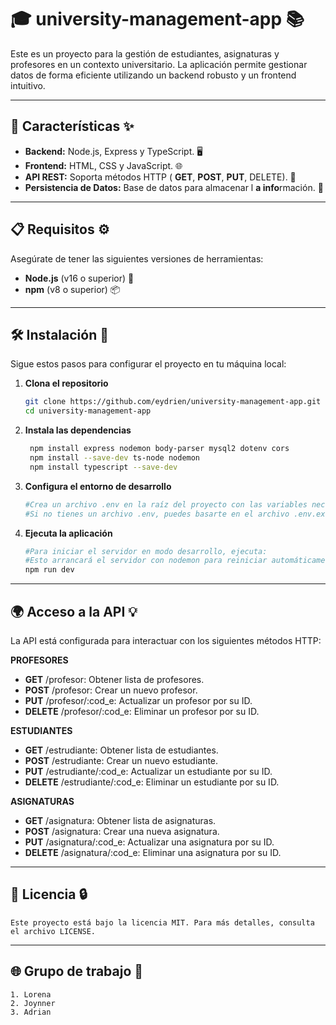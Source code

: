 # 🎓 **university-management-app** 📚

Este es un proyecto para la gestión de estudiantes, asignaturas y profesores en un contexto universitario. La aplicación permite gestionar datos de forma eficiente utilizando un backend robusto y un frontend intuitivo.

---

## 🔧 **Características** ✨

- **Backend:** Node.js, Express y TypeScript. 🖥️
- **Frontend:** HTML, CSS y JavaScript. 🌐
- **API REST:** Soporta métodos HTTP ( **GET**,  **POST**,  **PUT**, DELETE). 🔄
- **Persistencia de Datos:** Base de datos para almacenar l **a info**rmación. 💾

---

## 📋 **Requisitos** ⚙️

Asegúrate de tener las siguientes versiones de herramientas:

- **Node.js** (v16 o superior) 🔑
- **npm** (v8 o superior) 📦

---

## 🛠️ **Instalación** 🚀

Sigue estos pasos para configurar el proyecto en tu máquina local:

1. **Clona el repositorio**
   ```bash
   git clone https://github.com/eydrien/university-management-app.git
   cd university-management-app

2. **Instala las dependencias**
   ```bash
    npm install express nodemon body-parser mysql2 dotenv cors
    npm install --save-dev ts-node nodemon
    npm install typescript --save-dev
3. **Configura el entorno de desarrollo**
    ```bash
    #Crea un archivo .env en la raíz del proyecto con las variables necesarias (por ejemplo, conexión a la base de datos, puertos, etc.)
    #Si no tienes un archivo .env, puedes basarte en el archivo .env.example para configurarlo.

4. **Ejecuta la aplicación**
    ```bash
    #Para iniciar el servidor en modo desarrollo, ejecuta:
    #Esto arrancará el servidor con nodemon para reiniciar automáticamente en caso de cambios en el código.
    npm run dev

---
## **🌍 Acceso a la API 💡**

 La API está configurada para interactuar con los siguientes métodos HTTP:

 **PROFESORES**
- **GET** /profesor: Obtener lista de profesores.
- **POST** /profesor: Crear un nuevo profesor.
- **PUT** /profesor/:cod_e: Actualizar un profesor por su ID.
- **DELETE** /profesor/:cod_e: Eliminar un profesor por su ID.   

**ESTUDIANTES**
- **GET** /estrudiante: Obtener lista de estudiantes.
- **POST** /estrudiante: Crear un nuevo estudiante.
- **PUT** /estrudiante/:cod_e: Actualizar un estudiante por su ID.
- **DELETE** /estrudiante/:cod_e: Eliminar un estudiante por su ID.

**ASIGNATURAS**
- **GET** /asignatura: Obtener lista de asignaturas.
- **POST** /asignatura: Crear una nueva asignatura.
- **PUT** /asignatura/:cod_e: Actualizar una asignatura por su ID.
- **DELETE** /asignatura/:cod_e: Eliminar una asignatura por su ID.

---


## **📄 Licencia 🔒**
    Este proyecto está bajo la licencia MIT. Para más detalles, consulta el archivo LICENSE.

---
## **🌐 Grupo de trabajo 📱**
    1. Lorena
    2. Joynner
    3. Adrian 
